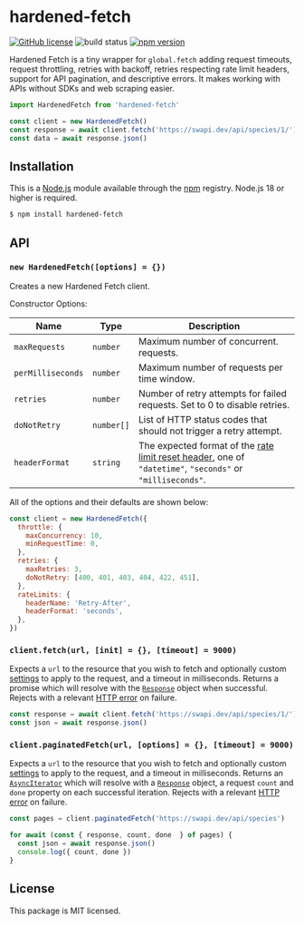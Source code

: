 # hardened-fetch

[![GitHub license](https://img.shields.io/badge/license-MIT-blue.svg)](https://github.com/i-like-robots/hardened-fetch/blob/main/LICENSE) ![build status](https://github.com/i-like-robots/hardened-fetch/actions/workflows/test.yml/badge.svg?branch=main) [![npm version](https://img.shields.io/npm/v/hardened-fetch.svg?style=flat)](https://www.npmjs.com/package/hardened-fetch)

Hardened Fetch is a tiny wrapper for `global.fetch` adding request timeouts, request throttling, retries with backoff, retries respecting rate limit headers, support for API pagination, and descriptive errors. It makes working with APIs without SDKs and web scraping easier.

```js
import HardenedFetch from 'hardened-fetch'

const client = new HardenedFetch()
const response = await client.fetch('https://swapi.dev/api/species/1/')
const data = await response.json()
```

## Installation

This is a [Node.js] module available through the [npm] registry. Node.js 18 or higher is required.

```sh
$ npm install hardened-fetch
```

[Node.js]: https://nodejs.org/en/
[npm]: https://www.npmjs.com/
[npm install]: https://docs.npmjs.com/getting-started/installing-npm-packages-locally

## API

### `new HardenedFetch([options] = {})`

Creates a new Hardened Fetch client.

Constructor Options:

| Name              | Type       | Description                                                                                      |
| ----------------- | ---------- | ------------------------------------------------------------------------------------------------ |
| `maxRequests`     | `number`   | Maximum number of concurrent. requests.                                                           |
| `perMilliseconds` | `number`   | Maximum number of requests per time window.                                                      |
| `retries`         | `number`   | Number of retry attempts for failed requests. Set to 0 to disable retries.                       |
| `doNotRetry`      | `number[]` | List of HTTP status codes that should not trigger a retry attempt.                               |
| `headerFormat`    | `string`   | The expected format of the [rate limit reset header](https://www.ietf.org/archive/id/draft-polli-ratelimit-headers-02.html#name-ratelimit-reset), one of `"datetime"`, `"seconds"` or `"milliseconds"`. |

All of the options and their defaults are shown below:

```js
const client = new HardenedFetch({
  throttle: {
    maxConcurrency: 10,
    minRequestTime: 0,
  },
  retries: {
    maxRetries: 3,
    doNotRetry: [400, 401, 403, 404, 422, 451],
  },
  rateLimits: {
    headerName: 'Retry-After',
    headerFormat: 'seconds',
  },
})
```

### `client.fetch(url, [init] = {}, [timeout] = 9000)`

Expects a `url` to the resource that you wish to fetch and optionally custom [settings](https://developer.mozilla.org/en-US/docs/Web/API/fetch#options) to apply to the request, and a timeout in milliseconds. Returns a promise which will resolve with the [`Response`](https://developer.mozilla.org/en-US/docs/Web/API/Response) object when successful. Rejects with a relevant [HTTP error](https://www.npmjs.com/package/http-errors) on failure.

```js
const response = await client.fetch('https://swapi.dev/api/species/1/')
const json = await response.json()
```

### `client.paginatedFetch(url, [options] = {}, [timeout] = 9000)`

Expects a `url` to the resource that you wish to fetch and optionally custom [settings](https://developer.mozilla.org/en-US/docs/Web/API/fetch#options) to apply to the request, and a timeout in milliseconds. Returns an [`AsyncIterator`](https://developer.mozilla.org/en-US/docs/Web/JavaScript/Reference/Global_Objects/AsyncIterator) which will resolve with a [`Response`](https://developer.mozilla.org/en-US/docs/Web/API/Response) object, a request `count` and `done` property on each successful iteration. Rejects with a relevant [HTTP error](https://www.npmjs.com/package/http-errors) on failure.

```js
const pages = client.paginatedFetch('https://swapi.dev/api/species')

for await (const { response, count, done  } of pages) {
  const json = await response.json()
  console.log({ count, done })
}
```

## License

This package is MIT licensed.
